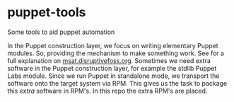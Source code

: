 puppet-tools
============

Some tools to aid puppet automation

In the Puppet construction layer, we focus on writing elementary Puppet modules. So, providing the mechanism to make something work. See for a full explanation on [msat.disruptivefoss.org](http://msat.disruptivefoss.org/). Sometimes we need extra software in the Puppet construction layer, for example the stdlib Puppet Labs module. Since we run Puppet in standalone mode, we transport the software onto the target system via RPM. This gives us the task to package this *extra* software in RPM's. In this repo the extra RPM's are placed.


